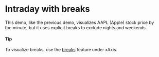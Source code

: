 # Intraday with breaks
This demo, like the previous demo, visualizes AAPL (Apple) stock price by the minute, but it uses explicit breaks to exclude nights and weekends.
#### Tip
To visualize breaks, use the [breaks](https://api.highcharts.com/highstock/xAxis.breaks) feature under xAxis.